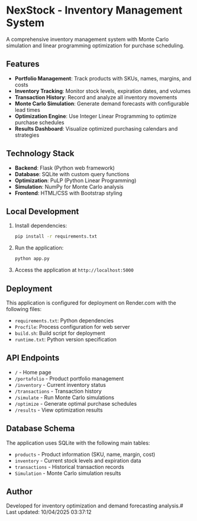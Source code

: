 # NexStock - Inventory Management System

A comprehensive inventory management system with Monte Carlo simulation and linear programming optimization for purchase scheduling.

## Features

- **Portfolio Management**: Track products with SKUs, names, margins, and costs
- **Inventory Tracking**: Monitor stock levels, expiration dates, and volumes
- **Transaction History**: Record and analyze all inventory movements
- **Monte Carlo Simulation**: Generate demand forecasts with configurable lead times
- **Optimization Engine**: Use Integer Linear Programming to optimize purchase schedules
- **Results Dashboard**: Visualize optimized purchasing calendars and strategies

## Technology Stack

- **Backend**: Flask (Python web framework)
- **Database**: SQLite with custom query functions
- **Optimization**: PuLP (Python Linear Programming)
- **Simulation**: NumPy for Monte Carlo analysis
- **Frontend**: HTML/CSS with Bootstrap styling

## Local Development

1. Install dependencies:
   ```bash
   pip install -r requirements.txt
   ```

2. Run the application:
   ```bash
   python app.py
   ```

3. Access the application at `http://localhost:5000`

## Deployment

This application is configured for deployment on Render.com with the following files:
- `requirements.txt`: Python dependencies
- `Procfile`: Process configuration for web server
- `build.sh`: Build script for deployment
- `runtime.txt`: Python version specification

## API Endpoints

- `/` - Home page
- `/portafolio` - Product portfolio management
- `/inventory` - Current inventory status
- `/transactions` - Transaction history
- `/simulate` - Run Monte Carlo simulations
- `/optimize` - Generate optimal purchase schedules
- `/results` - View optimization results

## Database Schema

The application uses SQLite with the following main tables:
- `products` - Product information (SKU, name, margin, cost)
- `inventory` - Current stock levels and expiration data
- `transactions` - Historical transaction records
- `Simulation` - Monte Carlo simulation results

## Author

Developed for inventory optimization and demand forecasting analysis.#   L a s t   u p d a t e d :   1 0 / 0 4 / 2 0 2 5   0 3 : 3 7 : 1 2  
 